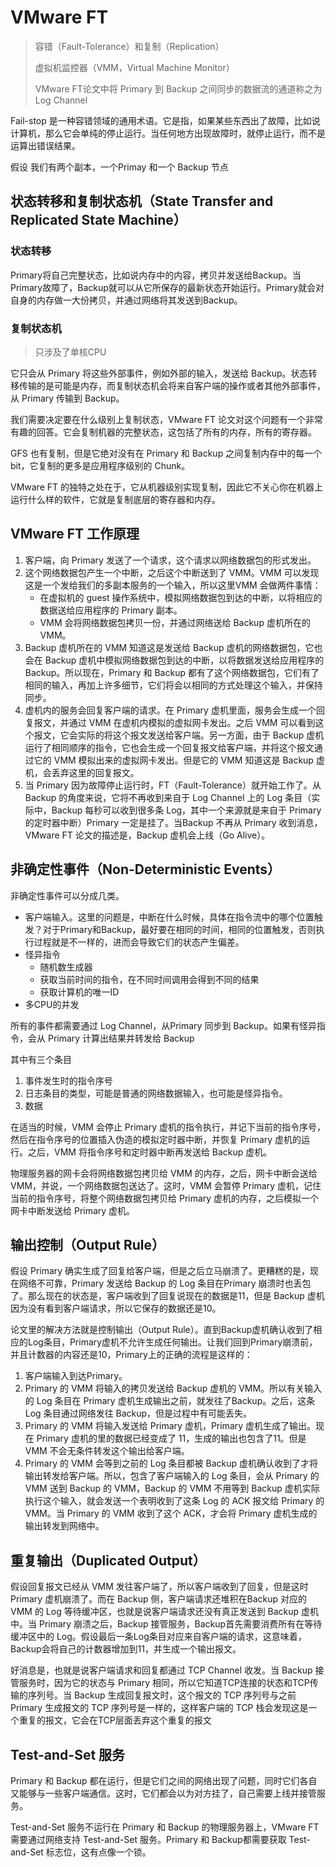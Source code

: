 # VMware FT

> 容错（Fault-Tolerance）和复制（Replication）
>
> 虚拟机监控器（VMM，Virtual Machine Monitor）
>
> VMware FT论文中将 Primary 到 Backup 之间同步的数据流的通道称之为Log Channel

Fail-stop 是一种容错领域的通用术语。它是指，如果某些东西出了故障，比如说计算机，那么它会单纯的停止运行。当任何地方出现故障时，就停止运行，而不是运算出错误结果。

假设 我们有两个副本，一个Primay 和一个 Backup 节点

## 状态转移和复制状态机（State Transfer and Replicated State Machine）

### 状态转移

Primary将自己完整状态，比如说内存中的内容，拷贝并发送给Backup。当Primary故障了，Backup就可以从它所保存的最新状态开始运行。Primary就会对自身的内存做一大份拷贝，并通过网络将其发送到Backup。

### 复制状态机

> 只涉及了单核CPU

它只会从 Primary 将这些外部事件，例如外部的输入，发送给 Backup。状态转移传输的是可能是内存，而复制状态机会将来自客户端的操作或者其他外部事件，从 Primary 传输到 Backup。

我们需要决定要在什么级别上复制状态，VMware FT 论文对这个问题有一个非常有趣的回答。它会复制机器的完整状态，这包括了所有的内存，所有的寄存器。

GFS 也有复制，但是它绝对没有在 Primary 和 Backup 之间复制内存中的每一个 bit，它复制的更多是应用程序级别的 Chunk。

VMware FT 的独特之处在于，它从机器级别实现复制，因此它不关心你在机器上运行什么样的软件，它就是复制底层的寄存器和内存。

## VMware FT 工作原理

1. 客户端，向 Primary 发送了一个请求，这个请求以网络数据包的形式发出。
2. 这个网络数据包产生一个中断，之后这个中断送到了 VMM。VMM 可以发现这是一个发给我们的多副本服务的一个输入，所以这里VMM 会做两件事情：
   - 在虚拟机的 guest 操作系统中，模拟网络数据包到达的中断，以将相应的数据送给应用程序的 Primary 副本。
   - VMM 会将网络数据包拷贝一份，并通过网络送给 Backup 虚机所在的 VMM。
3. Backup 虚机所在的 VMM 知道这是发送给 Backup 虚机的网络数据包，它也会在 Backup 虚机中模拟网络数据包到达的中断，以将数据发送给应用程序的 Backup。所以现在，Primary 和 Backup 都有了这个网络数据包，它们有了相同的输入，再加上许多细节，它们将会以相同的方式处理这个输入，并保持同步。
4. 虚机内的服务会回复客户端的请求。在 Primary 虚机里面，服务会生成一个回复报文，并通过 VMM 在虚机内模拟的虚拟网卡发出。之后 VMM 可以看到这个报文，它会实际的将这个报文发送给客户端。另一方面，由于 Backup 虚机运行了相同顺序的指令，它也会生成一个回复报文给客户端，并将这个报文通过它的 VMM 模拟出来的虚拟网卡发出。但是它的 VMM 知道这是 Backup 虚机，会丢弃这里的回复报文。
5. 当 Primary 因为故障停止运行时，FT（Fault-Tolerance）就开始工作了。从 Backup 的角度来说，它将不再收到来自于 Log Channel 上的 Log 条目（实际中，Backup 每秒可以收到很多条 Log，其中一个来源就是来自于 Primary 的定时器中断）Primary 一定是挂了。当Backup 不再从 Primary 收到消息，VMware FT 论文的描述是，Backup 虚机会上线（Go Alive）。

## 非确定性事件（Non-Deterministic Events）

非确定性事件可以分成几类。

- 客户端输入。这里的问题是，中断在什么时候，具体在指令流中的哪个位置触发？对于Primary和Backup，最好要在相同的时间，相同的位置触发，否则执行过程就是不一样的，进而会导致它们的状态产生偏差。
- 怪异指令
  - 随机数生成器
  - 获取当前时间的指令，在不同时间调用会得到不同的结果
  - 获取计算机的唯一ID
- 多CPU的并发

所有的事件都需要通过 Log Channel，从Primary 同步到 Backup。如果有怪异指令，会从 Primary 计算出结果并转发给 Backup

其中有三个条目

1. 事件发生时的指令序号
2. 日志条目的类型，可能是普通的网络数据输入，也可能是怪异指令。
3. 数据

在适当的时候，VMM 会停止 Primary 虚机的指令执行，并记下当前的指令序号，然后在指令序号的位置插入伪造的模拟定时器中断，并恢复 Primary 虚机的运行。之后，VMM 将指令序号和定时器中断再发送给 Backup 虚机。

物理服务器的网卡会将网络数据包拷贝给 VMM 的内存，之后，网卡中断会送给 VMM，并说，一个网络数据包送达了。这时，VMM 会暂停 Primary 虚机，记住当前的指令序号，将整个网络数据包拷贝给 Primary 虚机的内存，之后模拟一个网卡中断发送给 Primary 虚机。

## 输出控制（Output Rule）

假设 Primary 确实生成了回复给客户端，但是之后立马崩溃了。更糟糕的是，现在网络不可靠，Primary 发送给 Backup 的 Log 条目在Primary 崩溃时也丢包了。那么现在的状态是，客户端收到了回复说现在的数据是11，但是 Backup 虚机因为没有看到客户端请求，所以它保存的数据还是10。

论文里的解决方法就是控制输出（Output Rule）。直到Backup虚机确认收到了相应的Log条目，Primary虚机不允许生成任何输出。让我们回到Primary崩溃前，并且计数器的内容还是10，Primary上的正确的流程是这样的：

1. 客户端输入到达Primary。
2. Primary 的 VMM 将输入的拷贝发送给 Backup 虚机的 VMM。所以有关输入的 Log 条目在 Primary 虚机生成输出之前，就发往了Backup。之后，这条 Log 条目通过网络发往 Backup，但是过程中有可能丢失。
3. Primary 的 VMM 将输入发送给 Primary 虚机，Primary 虚机生成了输出。现在 Primary 虚机的里的数据已经变成了 11，生成的输出也包含了11。但是 VMM 不会无条件转发这个输出给客户端。
4. Primary 的 VMM 会等到之前的 Log 条目都被 Backup 虚机确认收到了才将输出转发给客户端。所以，包含了客户端输入的 Log 条目，会从 Primary 的 VMM 送到 Backup 的 VMM，Backup 的 VMM 不用等到 Backup 虚机实际执行这个输入，就会发送一个表明收到了这条 Log 的 ACK 报文给 Primary 的 VMM。当 Primary 的 VMM 收到了这个 ACK，才会将 Primary 虚机生成的输出转发到网络中。

## 重复输出（Duplicated Output）

假设回复报文已经从 VMM 发往客户端了，所以客户端收到了回复，但是这时 Primary 虚机崩溃了。而在 Backup 侧，客户端请求还堆积在Backup 对应的 VMM 的 Log 等待缓冲区，也就是说客户端请求还没有真正发送到 Backup 虚机中。当 Primary 崩溃之后，Backup 接管服务，Backup首先需要消费所有在等待缓冲区中的 Log。假设最后一条Log条目对应来自客户端的请求，这意味着，Backup会将自己的计数器增加到11，并生成一个输出报文。

好消息是，也就是说客户端请求和回复都通过 TCP Channel 收发。当 Backup 接管服务时，因为它的状态与 Primary 相同，所以它知道TCP连接的状态和TCP传输的序列号。当 Backup 生成回复报文时，这个报文的 TCP 序列号与之前 Primary 生成报文的 TCP 序列号是一样的，这样客户端的 TCP 栈会发现这是一个重复的报文，它会在TCP层面丢弃这个重复的报文

## Test-and-Set 服务

Primary 和 Backup 都在运行，但是它们之间的网络出现了问题，同时它们各自又能够与一些客户端通信。这时，它们都会以为对方挂了，自己需要上线并接管服务。

Test-and-Set 服务不运行在 Primary 和 Backup 的物理服务器上，VMware FT 需要通过网络支持 Test-and-Set 服务。Primary 和 Backup都需要获取 Test-and-Set 标志位，这有点像一个锁。
